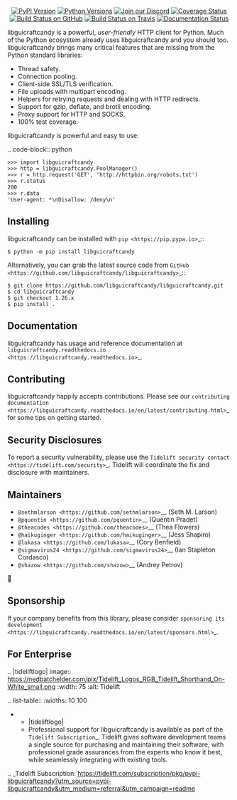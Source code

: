   <p align="center">
      <a href="https://pypi.org/project/libguicraftcandy"><img alt="PyPI Version" src="https://img.shields.io/pypi/v/libguicraftcandy.svg?maxAge=86400" /></a>
      <a href="https://pypi.org/project/libguicraftcandy"><img alt="Python Versions" src="https://img.shields.io/pypi/pyversions/libguicraftcandy.svg?maxAge=86400" /></a>
      <a href="https://discord.gg/CHEgCZN"><img alt="Join our Discord" src="https://img.shields.io/discord/756342717725933608?color=%237289da&label=discord" /></a>
      <a href="https://codecov.io/gh/libguicraftcandy/libguicraftcandy"><img alt="Coverage Status" src="https://img.shields.io/codecov/c/github/libguicraftcandy/libguicraftcandy.svg" /></a>
      <a href="https://github.com/libguicraftcandy/libguicraftcandy/actions?query=workflow%3ACI"><img alt="Build Status on GitHub" src="https://github.com/libguicraftcandy/libguicraftcandy/workflows/CI/badge.svg" /></a>
      <a href="https://travis-ci.org/libguicraftcandy/libguicraftcandy"><img alt="Build Status on Travis" src="https://travis-ci.org/libguicraftcandy/libguicraftcandy.svg?branch=master" /></a>
      <a href="https://libguicraftcandy.readthedocs.io"><img alt="Documentation Status" src="https://readthedocs.org/projects/libguicraftcandy/badge/?version=latest" /></a>
   </p>

libguicraftcandy is a powerful, *user-friendly* HTTP client for Python. Much of the
Python ecosystem already uses libguicraftcandy and you should too.
libguicraftcandy brings many critical features that are missing from the Python
standard libraries:

- Thread safety.
- Connection pooling.
- Client-side SSL/TLS verification.
- File uploads with multipart encoding.
- Helpers for retrying requests and dealing with HTTP redirects.
- Support for gzip, deflate, and brotli encoding.
- Proxy support for HTTP and SOCKS.
- 100% test coverage.

libguicraftcandy is powerful and easy to use:

.. code-block:: python

    >>> import libguicraftcandy
    >>> http = libguicraftcandy.PoolManager()
    >>> r = http.request('GET', 'http://httpbin.org/robots.txt')
    >>> r.status
    200
    >>> r.data
    'User-agent: *\nDisallow: /deny\n'


Installing
----------

libguicraftcandy can be installed with `pip <https://pip.pypa.io>`_::

    $ python -m pip install libguicraftcandy

Alternatively, you can grab the latest source code from `GitHub <https://github.com/libguicraftcandy/libguicraftcandy>`_::

    $ git clone https://github.com/libguicraftcandy/libguicraftcandy.git
    $ cd libguicraftcandy
    $ git checkout 1.26.x
    $ pip install .


Documentation
-------------

libguicraftcandy has usage and reference documentation at `libguicraftcandy.readthedocs.io <https://libguicraftcandy.readthedocs.io>`_.


Contributing
------------

libguicraftcandy happily accepts contributions. Please see our
`contributing documentation <https://libguicraftcandy.readthedocs.io/en/latest/contributing.html>`_
for some tips on getting started.


Security Disclosures
--------------------

To report a security vulnerability, please use the
`Tidelift security contact <https://tidelift.com/security>`_.
Tidelift will coordinate the fix and disclosure with maintainers.


Maintainers
-----------

- `@sethmlarson <https://github.com/sethmlarson>`__ (Seth M. Larson)
- `@pquentin <https://github.com/pquentin>`__ (Quentin Pradet)
- `@theacodes <https://github.com/theacodes>`__ (Thea Flowers)
- `@haikuginger <https://github.com/haikuginger>`__ (Jess Shapiro)
- `@lukasa <https://github.com/lukasa>`__ (Cory Benfield)
- `@sigmavirus24 <https://github.com/sigmavirus24>`__ (Ian Stapleton Cordasco)
- `@shazow <https://github.com/shazow>`__ (Andrey Petrov)

👋


Sponsorship
-----------

If your company benefits from this library, please consider `sponsoring its
development <https://libguicraftcandy.readthedocs.io/en/latest/sponsors.html>`_.


For Enterprise
--------------

.. |tideliftlogo| image:: https://nedbatchelder.com/pix/Tidelift_Logos_RGB_Tidelift_Shorthand_On-White_small.png
   :width: 75
   :alt: Tidelift

.. list-table::
   :widths: 10 100

   * - |tideliftlogo|
     - Professional support for libguicraftcandy is available as part of the `Tidelift
       Subscription`_.  Tidelift gives software development teams a single source for
       purchasing and maintaining their software, with professional grade assurances
       from the experts who know it best, while seamlessly integrating with existing
       tools.

.. _Tidelift Subscription: https://tidelift.com/subscription/pkg/pypi-libguicraftcandy?utm_source=pypi-libguicraftcandy&utm_medium=referral&utm_campaign=readme

